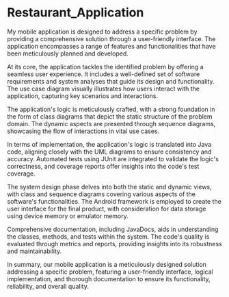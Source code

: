 # Restaurant_Application
My mobile application is designed to address a specific problem by providing a comprehensive solution through a user-friendly interface. The application encompasses a range of features and functionalities that have been meticulously planned and developed.

At its core, the application tackles the identified problem by offering a seamless user experience. It includes a well-defined set of software requirements and system analyses that guide its design and functionality. The use case diagram visually illustrates how users interact with the application, capturing key scenarios and interactions.

The application's logic is meticulously crafted, with a strong foundation in the form of class diagrams that depict the static structure of the problem domain. The dynamic aspects are presented through sequence diagrams, showcasing the flow of interactions in vital use cases.

In terms of implementation, the application's logic is translated into Java code, aligning closely with the UML diagrams to ensure consistency and accuracy. Automated tests using JUnit are integrated to validate the logic's correctness, and coverage reports offer insights into the code's test coverage.

The system design phase delves into both the static and dynamic views, with class and sequence diagrams covering various aspects of the software's functionalities. The Android framework is employed to create the user interface for the final product, with consideration for data storage using device memory or emulator memory.

Comprehensive documentation, including JavaDocs, aids in understanding the classes, methods, and tests within the system. The code's quality is evaluated through metrics and reports, providing insights into its robustness and maintainability.

In summary, our mobile application is a meticulously designed solution addressing a specific problem, featuring a user-friendly interface, logical implementation, and thorough documentation to ensure its functionality, reliability, and overall quality.
